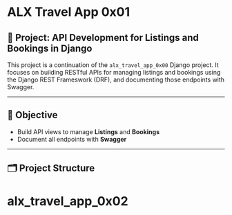 # ALX Travel App 0x01

## 📌 Project: API Development for Listings and Bookings in Django

This project is a continuation of the `alx_travel_app_0x00` Django project. It focuses on building RESTful APIs for managing listings and bookings using the Django REST Frameswork (DRF), and documenting those endpoints with Swagger.

---

## 🚀 Objective

- Build API views to manage **Listings** and **Bookings**
- Document all endpoints with **Swagger**

---

## 🗂️ Project Structure

# alx_travel_app_0x02
